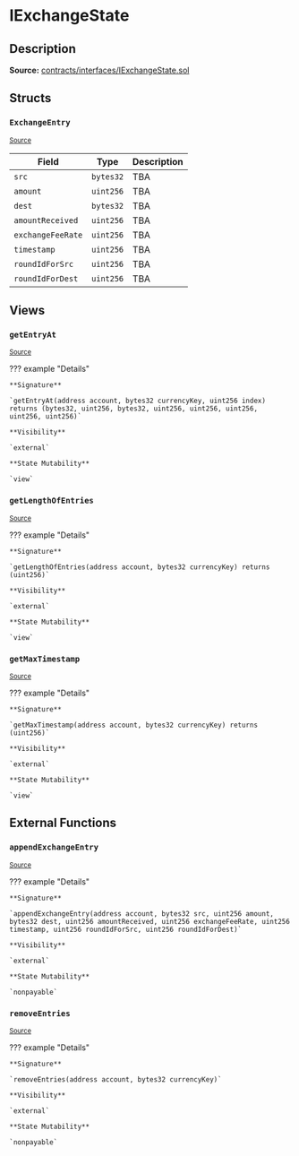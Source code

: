 # IExchangeState

## Description

**Source:** [contracts/interfaces/IExchangeState.sol](https://github.com/Synthetixio/synthetix/tree/v2.26.1/contracts/interfaces/IExchangeState.sol)

## Structs

### `ExchangeEntry`

<sub>[Source](https://github.com/Synthetixio/synthetix/tree/v2.26.1/contracts/interfaces/IExchangeState.sol#L6)</sub>

| Field             | Type      | Description |
| ----------------- | --------- | ----------- |
| `src`             | `bytes32` | TBA         |
| `amount`          | `uint256` | TBA         |
| `dest`            | `bytes32` | TBA         |
| `amountReceived`  | `uint256` | TBA         |
| `exchangeFeeRate` | `uint256` | TBA         |
| `timestamp`       | `uint256` | TBA         |
| `roundIdForSrc`   | `uint256` | TBA         |
| `roundIdForDest`  | `uint256` | TBA         |

## Views

### `getEntryAt`

<sub>[Source](https://github.com/Synthetixio/synthetix/tree/v2.26.1/contracts/interfaces/IExchangeState.sol#L19)</sub>

??? example "Details"

    **Signature**

    `getEntryAt(address account, bytes32 currencyKey, uint256 index) returns (bytes32, uint256, bytes32, uint256, uint256, uint256, uint256, uint256)`

    **Visibility**

    `external`

    **State Mutability**

    `view`

### `getLengthOfEntries`

<sub>[Source](https://github.com/Synthetixio/synthetix/tree/v2.26.1/contracts/interfaces/IExchangeState.sol#L17)</sub>

??? example "Details"

    **Signature**

    `getLengthOfEntries(address account, bytes32 currencyKey) returns (uint256)`

    **Visibility**

    `external`

    **State Mutability**

    `view`

### `getMaxTimestamp`

<sub>[Source](https://github.com/Synthetixio/synthetix/tree/v2.26.1/contracts/interfaces/IExchangeState.sol#L37)</sub>

??? example "Details"

    **Signature**

    `getMaxTimestamp(address account, bytes32 currencyKey) returns (uint256)`

    **Visibility**

    `external`

    **State Mutability**

    `view`

## External Functions

### `appendExchangeEntry`

<sub>[Source](https://github.com/Synthetixio/synthetix/tree/v2.26.1/contracts/interfaces/IExchangeState.sol#L40)</sub>

??? example "Details"

    **Signature**

    `appendExchangeEntry(address account, bytes32 src, uint256 amount, bytes32 dest, uint256 amountReceived, uint256 exchangeFeeRate, uint256 timestamp, uint256 roundIdForSrc, uint256 roundIdForDest)`

    **Visibility**

    `external`

    **State Mutability**

    `nonpayable`

### `removeEntries`

<sub>[Source](https://github.com/Synthetixio/synthetix/tree/v2.26.1/contracts/interfaces/IExchangeState.sol#L52)</sub>

??? example "Details"

    **Signature**

    `removeEntries(address account, bytes32 currencyKey)`

    **Visibility**

    `external`

    **State Mutability**

    `nonpayable`
